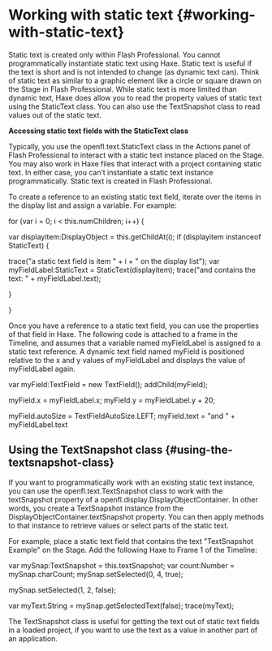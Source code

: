 # Working with static text {#working-with-static-text}

Static text is created only within Flash Professional. You cannot programmatically instantiate static text using Haxe. Static text is useful if the text is short and is not intended to change (as dynamic text can). Think of static text as similar to a graphic element like a circle or square drawn on the Stage in Flash Professional. While static text is more limited than dynamic text, Haxe does allow you to read the property values of static text using the StaticText class. You can also use the TextSnapshot class to read values out of the static text.

**Accessing static text fields with the StaticText class**

Typically, you use the openfl.text.StaticText class in the Actions panel of Flash Professional to interact with a static text instance placed on the Stage. You may also work in Haxe files that interact with a project containing static text. In either case, you can’t instantiate a static text instance programmatically. Static text is created in Flash Professional.

To create a reference to an existing static text field, iterate over the items in the display list and assign a variable. For example:

for (var i = 0; i &lt; this.numChildren; i++) {

var displayitem:DisplayObject = this.getChildAt(i); if (displayitem instanceof StaticText) {

trace(&quot;a static text field is item &quot; + i + &quot; on the display list&quot;); var myFieldLabel:StaticText = StaticText(displayitem); trace(&quot;and contains the text: &quot; + myFieldLabel.text);

}

}

Once you have a reference to a static text field, you can use the properties of that field in Haxe\. The following code is attached to a frame in the Timeline, and assumes that a variable named myFieldLabel is assigned to a static text reference. A dynamic text field named myField is positioned relative to the x and y values of myFieldLabel and displays the value of myFieldLabel again.

var myField:TextField = new TextField(); addChild(myField);

myField.x = myFieldLabel.x; myField.y = myFieldLabel.y + 20;

myField.autoSize = TextFieldAutoSize.LEFT; myField.text = &quot;and &quot; + myFieldLabel.text

## Using the TextSnapshot class {#using-the-textsnapshot-class}

If you want to programmatically work with an existing static text instance, you can use the openfl.text.TextSnapshot class to work with the textSnapshot property of a openfl.display.DisplayObjectContainer. In other words, you create a TextSnapshot instance from the DisplayObjectContainer.textSnapshot property. You can then apply methods to that instance to retrieve values or select parts of the static text.

For example, place a static text field that contains the text &quot;TextSnapshot Example&quot; on the Stage. Add the following Haxe to Frame 1 of the Timeline:

var mySnap:TextSnapshot = this.textSnapshot; var count:Number = mySnap.charCount; mySnap.setSelected(0, 4, true);

mySnap.setSelected(1, 2, false);

var myText:String = mySnap.getSelectedText(false); trace(myText);

The TextSnapshot class is useful for getting the text out of static text fields in a loaded project, if you want to use the text as a value in another part of an application.